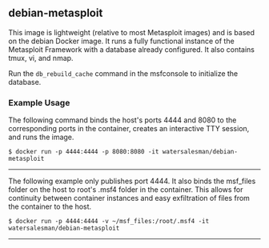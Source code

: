 debian-metasploit
---
This image is lightweight (relative to most Metasploit images) and is based on the debian Docker image. It runs a fully functional instance of the Metasploit Framework with a database already configured. It also contains tmux, vi, and nmap.

Run the `db_rebuild_cache` command in the msfconsole to initialize the database.

### Example Usage
The following command binds the host's ports 4444 and 8080 to the corresponding ports in the container, creates an interactive TTY session, and runs the image.

```
$ docker run -p 4444:4444 -p 8080:8080 -it watersalesman/debian-metasploit
```
***
The following example only publishes port 4444. It also binds the msf_files folder on the host to root's .msf4 folder in the container. This allows for continuity between container instances and easy exfiltration of files from the container to the host.

```
$ docker run -p 4444:4444 -v ~/msf_files:/root/.msf4 -it watersalesman/debian-metasploit
```
***
